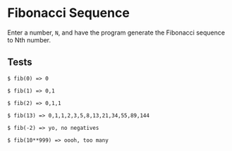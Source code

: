 # Fibonacci Sequence

Enter a number, `N`, and have the program generate the Fibonacci sequence to Nth number.

## Tests

    $ fib(0) => 0

    $ fib(1) => 0,1

    $ fib(2) => 0,1,1

    $ fib(13) => 0,1,1,2,3,5,8,13,21,34,55,89,144

    $ fib(-2) => yo, no negatives

    $ fib(10**999) => oooh, too many
